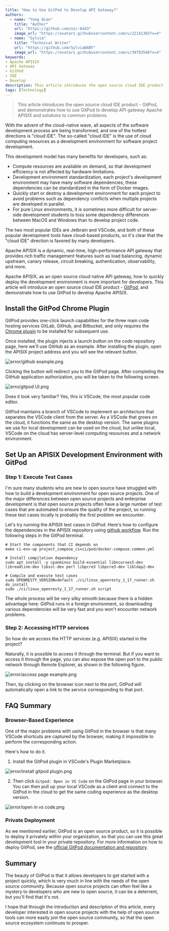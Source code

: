 ```yaml
---
title: "How to Use GitPod to Develop API Gateway?"
authors:
  - name: "Yong Qian"
    title: "Author"
    url: "https://github.com/nic-6443"
    image_url: "https://avatars.githubusercontent.com/u/22141303?v=4"
  - name: "Sylvia"
    title: "Technical Writer"
    url: "https://github.com/SylviaBABY"
    image_url: "https://avatars.githubusercontent.com/u/39793568?v=4"
keywords: 
- Apache APISIX
- API Gateway
- GitPod
- IDE
- Develop
description: This article introduces the open source cloud IDE product - GitPod, and demonstrates how to use GitPod to develop API gateway Apache APISIX and solutions to common problems.
tags: [Technology]
---
```


> This article introduces the open source cloud IDE product - GitPod, and demonstrates how to use GitPod to develop API gateway Apache APISIX and solutions to common problems.

<!--truncate-->

With the advent of the cloud-native wave, all aspects of the software development process are being transformed, and one of the hottest directions is "cloud IDE". The so-called "cloud IDE" is the use of cloud computing resources as a development environment for software project development.

This development model has many benefits for developers, such as:

- Compute resources are available on demand, so that development efficiency is not affected by hardware limitations.
- Development environment standardization, each project's development environment may have many software dependencies, these dependencies can be standardized in the form of Docker images.
- Quickly start or destroy a development environment for each project to avoid problems such as dependency conflicts when multiple projects are developed in parallel.
- For pure Linux environments, it is sometimes more difficult for server-side development students to toss some dependency differences between MacOS and Windows than to develop project code.

The two most popular IDEs are Jetbrain and VSCode, and both of these popular development tools have cloud-based products, so it's clear that the "cloud IDE" direction is favored by many developers.

Apache APISIX is a dynamic, real-time, high-performance API gateway that provides rich traffic management features such as load balancing, dynamic upstream, canary release, circuit breaking, authentication, observability, and more.

Apache APISIX, as an open source cloud native API gateway, how to quickly deploy the development environment is more important for developers. This article will introduce an open source cloud IDE product - [GitPod](https://gitpod.io/), and demonstrate how to use GitPod to develop Apache APISIX.

## Install the GitPod Chrome Plugin

GitPod provides one-click launch capabilities for the three main code hosting services GitLab, GitHub, and Bitbucket, and only requires the [Chrome plugin](https://chrome.google.com/webstore/detail/gitpod-always-ready-to-co/dodmmooeoklaejobgleioelladacbeki) to be installed for subsequent use.

Once installed, the plugin injects a launch button on the code repository page, here we'll use GitHub as an example. After installing the plugin, open the APISIX project address and you will see the relevant button.

![error/github example.png](https://static.apiseven.com/202108/1646233179407-391328ba-68cd-41df-8454-3c7d280bbc6e.png)

Clicking the button will redirect you to the GitPod page. After completing the GitHub application authorization, you will be taken to the following screen.

![erro/gitpod UI.png](https://static.apiseven.com/202108/1646233426671-547eb71c-9294-43af-b144-ea3298343341.png)

Does it look very familiar? Yes, this is VSCode, the most popular code editor.

GitPod maintains a branch of VSCode to implement an architecture that separates the VSCode client from the server. As a VSCode that grows on the cloud, it functions the same as the desktop version. The same plugins we use for local development can be used on the cloud, but unlike local, VSCode on the cloud has server-level computing resources and a network environment.

## Set Up an APISIX Development Environment with GitPod

### Step 1: Execute Test Cases

I'm sure many students who are new to open source have struggled with how to build a development environment for open source projects. One of the major differences between open source projects and enterprise development is that open source projects often have a large number of test cases that are automated to ensure the quality of the project, so running these test cases locally is probably the first problem we encounter.

Let's try running the APISIX test cases in GitPod. Here's how to configure the dependencies in the APISIX repository using [github workflow](https://github.com/apache/apisix/blob/master/.github/workflows/build.yml). Run the following steps in the GitPod terminal.

```Shell
# Start the components that CI depends on
make ci-env-up project_compose_ci=ci/pod/docker-compose.common.yml

# Install compilation dependency
sudo apt install -y cpanminus build-essential libncurses5-dev libreadline-dev libssl-dev perl libpcre3 libpcre3-dev libldap2-dev

# Compile and execute test cases
sudo OPENRESTY_VERSION=default ./ci/linux_openresty_1_17_runner.sh do_install
sudo ./ci/linux_openresty_1_17_runner.sh script
```

The whole process will be very silky smooth because there is a hidden advantage here: GitPod runs in a foreign environment, so downloading various dependencies will be very fast and you won't encounter network problems.

### Step 2: Accessing HTTP services

So how do we access the HTTP services (e.g. APISIX) started in the project?

Naturally, it is possible to access it through the terminal. But if you want to access it through the page, you can also expose the open port to the public network through Remote Explorer, as shown in the following figure.

![error/access page example.png](https://static.apiseven.com/202108/1646234288822-b7e30fce-604f-451a-b87f-3b72309b246a.png)

Then, by clicking on the browser icon next to the port, GitPod will automatically open a link to the service corresponding to that port.

## FAQ Summary

### Browser-Based Experience

One of the major problems with using GitPod in the browser is that many VSCode shortcuts are captured by the browser, making it impossible to perform the corresponding action.

Here's how to do it.

1. Install the GitPod plugin in VSCode's Plugin Marketplace.

![error/install gitpod plugin.png](https://static.apiseven.com/202108/1646234524665-0e860b0b-ec80-4ba9-a893-cfa79d3f48c3.png)

2. Then click `Gitpod: Open in VS Code` on the GitPod page in your browser. You can then pull up your local VSCode as a client and connect to the GitPod in the cloud to get the same coding experience as the desktop version.

![error/open in vs code.png](https://static.apiseven.com/202108/1646234630208-bc8912a8-9542-4888-9cde-8889631d2ea8.png)

### Private Deployment

As we mentioned earlier, GitPod is an open source product, so it is possible to deploy it privately within your organization, so that you can use this great development tool in your private repository. For more information on how to deploy GitPod, see the [official GitPod documentation and repository](https://github.com/gitpod-io/gitpod).

## Summary

The beauty of GitPod is that it allows developers to get started with a project quickly, which is very much in line with the needs of the open source community. Because open source projects can often feel like a mystery to developers who are new to open source, it can be a deterrent, but you'll find that it's not.

I hope that through the introduction and description of this article, every developer interested in open source projects with the help of open source tools can more easily join the open source community, so that the open source ecosystem continues to prosper.
